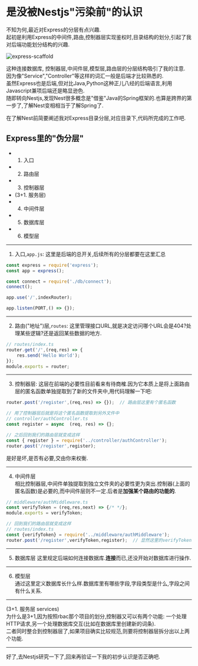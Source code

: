 # 是没被Nestjs"污染前"的认识
不知为何,最近对Express的分层有点兴趣.  
起初是利用Express的中间件,路由,控制器层实现鉴权时,目录结构的划分,引起了我对后端功能划分结构的兴趣.  

![express-scaffold](/backend/express-scaffold.png)

这种连接数据库, 控制器层,中间件层,模型层,路由层的分层结构吸引了我的注意.  
因为像"Service","Controller"等这样的词汇一般是后端才比较熟悉的.  
虽然Express也是后端,但对比Java,Python这种正儿八经的后端语言,利用Javascript兼项后端还是略显逊色.  
随即转向Nestjs,发现Nest很多概念是"借鉴"Java的Spring框架的.也算是跨界的第一步了,了解Nest变相相当于了解Spring了.  

在了解Nest前简要阐述我对Express目录分层,对应目录下,代码所完成的工作吧.  

## Express里的"伪分层"
* 1. 入口
* 2. 路由层
* 3. 控制器层
* (3+1. 服务层)
* 4. 中间件层
* 5. 数据库层
* 6. 模型层

---

1. 入口,`app.js`: 这里是后端的总开关,后续所有的分层都要在这里汇总
```ts
const express = require('express');
const app = express();

const connect = require('./db/connect');
connect();

app.use('/',indexRouter);

app.listen(PORT,() => {});
```

---
2. 路由("地址")层,`routes`: 这里管理接口URL,就是决定访问哪个URL会是404?处理某些逻辑?还是返回某些数据的地方.
```ts
// routes/index.ts
router.get('/',(req,res) => {
    res.send('Hello World');
});
module.exports = router;
```

---
3. 控制器层: 这层在前端的必要性目前看来有待商榷.因为它本质上是将上面路由层的匿名函数单独提取到了新的文件夹中,用代码理解一下吧:
```ts
router.post('/register',(req,res) => {});  // 路由层这里有个匿名函数

// 用了控制器层后就是将这个匿名函数提取到另外文件中
// controller/authController.ts
const register = async  (req, res) => {};

// 之后回到我们的路由层就变成这样
const { register } = require('../controller/authController');
router.post('/register',register);
```

是好是坏,是否有必要,交由你来权衡.

---
4. 中间件层  
相比控制器层,中间件单独提取到独立文件夹的必要性更为突出.控制器(上面的匿名函数)是必要的,而中间件层则不一定.后者是**加强某个路由的功能的**.
```ts
// middleware/authMiddleware.ts
const verifyToken = (req,res,next) => {/* */}; 
module.exports = verifyToken;

// 回到我们的路由层就变成这样
// routes/index.ts
const {verifyToken} = require('../middleware/authMiddleware');
router.post('/register',verifyToken,register);  // 显然这里的verifyToken不是必要的
```

---
5. 数据库层
这里规定后端如何连接数据库.**连接**而已,还没开始对数据库进行操作.

---
6. 模型层  
通过这里定义数据库长什么样.数据库里有哪些字段,字段类型是什么,字段之间有什么关系.

---
(3+1. 服务层 services)  
为什么是3+1,因为按照rbac那个项目的划分,控制器又可以有两个功能: 一个处理HTTP请求,另一个处理数据库交互(比如在数据库里创建新的词条).  
二者同时整合到控制器层了,如果项目确实比较规范,则要将控制器层拆分出以上两个功能.  

---
好了,去Nestjs研究一下了,回来再验证一下我的初步认识是否正确吧.
